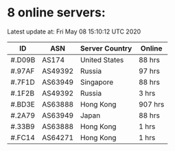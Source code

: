 # 8 online servers:

Latest update at: Fri May 08 15:10:12 UTC 2020

| ID | ASN | Server Country | Online |
| -- | --- | -------------- | ------ |
| #.D09B | AS174 | United States | 88 hrs |
| #.97AF | AS49392 | Russia | 97 hrs |
| #.7F1D | AS63949 | Singapore | 88 hrs |
| #.1F2B | AS49392 | Russia | 3 hrs |
| #.BD3E | AS63888 | Hong Kong | 907 hrs |
| #.2A79 | AS63949 | Japan | 88 hrs |
| #.33B9 | AS63888 | Hong Kong | 1 hrs |
| #.FC14 | AS64271 | Hong Kong | 1 hrs |

